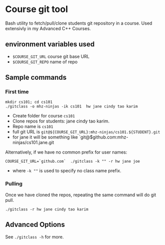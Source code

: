 # Course git tool
Bash utility to fetch/pull/clone students git repository in a course.
Used extensivly in my Advanced C++ Courses.

## environment variables used
* `$COURSE_GIT_URL`     course git base URL
* `$COURSE_GIT_REPO`    name of repo

## Sample commands
### First time
```
mkdir cs101; cd cs101
./gitclass -o mhz-ninjas -ik cs101  hw jane cindy tao karim
```
* Create folder for course `cs101`
* Clone repos for students: jane cindy tao karim.
* Repo name is `cs101`
* full git URL is `git@${COURSE_GIT_URL}:mhz-ninjas/cs101.${STUDENT}.git`
* for jane it will be something like `git@$github.com:mhz-ninjas/cs101.jane.git

Alternatively, if we have no common prefix for user names:
```
COURSE_GIT_URL=`github.com`  ./gitclass -k "" -r hw jane joe
```
* where `-k ""` is used to specify no class name prefix.

### Pulling
Once we have cloned the repos, repeating the same command will do git pull.
```
./gitclass -r hw jane cindy tao karim
```

## Advanced Options
See `./gitclass -h` for more.
